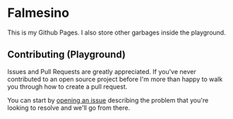 # Falmesino

This is my Github Pages.
I also store other garbages inside the playground.

## Contributing (Playground)

Issues and Pull Requests are greatly appreciated. If you've never contributed to an open source project before I'm more than happy to walk you through how to create a pull request.

You can start by [opening an issue](https://github.com/falmesino/falmesino.github.io/issues/new) describing the problem that you're looking to resolve and we'll go from there.